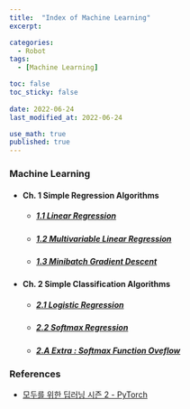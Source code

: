 ```yaml
---
title:  "Index of Machine Learning"
excerpt: 

categories:
  - Robot
tags:
  - [Machine Learning]

toc: false
toc_sticky: false
 
date: 2022-06-24
last_modified_at: 2022-06-24

use_math: true
published: true
---
```


### Machine Learning
- #### Ch. 1 Simple Regression Algorithms
  - ##### [1.1 Linear Regression](https://younghwanjoo1608.github.io/robot/ml1.1/)
  - ##### [1.2 Multivariable Linear Regression](https://younghwanjoo1608.github.io/robot/ml1.2/)
  - ##### [1.3 Minibatch Gradient Descent](https://younghwanjoo1608.github.io/robot/ml1.3/)

- #### Ch. 2 Simple Classification Algorithms
  - ##### [2.1 Logistic Regression](https://younghwanjoo1608.github.io/robot/ml2.1/)
  - ##### [2.2 Softmax Regression](https://younghwanjoo1608.github.io/robot/ml2.2/)
  - ##### [2.A Extra : Softmax Function Oveflow](https://younghwanjoo1608.github.io/robot/ml2.A/)


### References

- [모두를 위한 딥러닝 시즌 2 - PyTorch](https://deeplearningzerotoall.github.io/season2/lec_pytorch.html)
